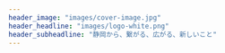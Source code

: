 ```yaml
---
header_image: "images/cover-image.jpg"
header_headline: "images/logo-white.png"
header_subheadline: "静岡から、繋がる、広がる、新しいこと"
---
```

